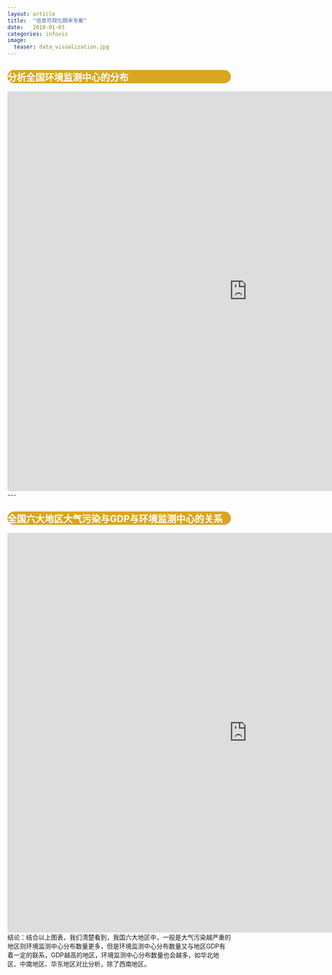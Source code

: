 ```yaml
---
layout: article
title:  "信息可视化期末专案"
date:   2018-01-03 
categories: infovis
image:
  teaser: data_visualization.jpg
---
```

<div style="background: #DAA520; color:white;border-radius:20px">
    <h2>分析全国环境监测中心的分布</h2>  
</div>
<iframe src="https://public.tableau.com/views/1_5291/1?:embed=y&:display_count=yes" width="1080px" height="900px" frameborder="0"></iframe>
---

<div style="background: #DAA520; color:white;border-radius:20px">
    <h2>全国六大地区大气污染与GDP与环境监测中心的关系</h2>  
</div>
<iframe src="https://public.tableau.com/shared/Z78QWMCCB?:display_count=yes" width="1080px" height="900px" frameborder="0"></iframe>
<div>结论：结合以上图表，我们清楚看到，我国六大地区中，一般是大气污染越严重的地区则环境监测中心分布数量更多，但是环境监测中心分布数量又与地区GDP有着一定的联系，GDP越高的地区，环境监测中心分布数量也会越多，如华北地区、中南地区、华东地区对比分析，除了西南地区。</div>